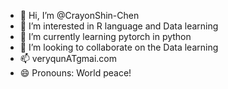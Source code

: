 - 👋 Hi, I’m @CrayonShin-Chen
- 👀 I’m interested in R language and Data learning
- 🌱 I’m currently learning pytorch in python
- 💞️ I’m looking to collaborate on the Data learning
- 📫 veryqunATgmai.com
- 😄 Pronouns: World peace!


<!---
CrayonShin-Chen/CrayonShin-Chen is a ✨ special ✨ repository because its `README.md` (this file) appears on your GitHub profile.
You can click the Preview link to take a look at your changes.
--->
